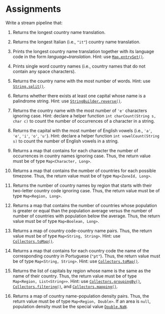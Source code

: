Assignments
===========

Write a stream pipeline that:

1. Returns the longest country name translation.

1. Returns the longest Italian (i.e., `"it"`) country name translation.

1. Prints the longest country name translation together with its language code in the form _language_`=`_translation_. Hint: use [`Map.entrySet()`](https://docs.oracle.com/en/java/javase/11/docs/api/java.base/java/util/Map.html#entrySet()).

1. Prints single word country names (i.e., country names that do not contain any space characters).

1. Returns the country name with the most number of words. Hint: use [`String.split()`](https://docs.oracle.com/en/java/javase/11/docs/api/java.base/java/lang/String.html#split(java.lang.String)).

1. Returns whether there exists at least one capital whose name is a palindrome string. Hint: use [`StringBuilder.reverse()`](https://docs.oracle.com/en/java/javase/11/docs/api/java.base/java/lang/StringBuilder.html#reverse()). 

1. Returns the country name with the most number of `'e'` characters ignoring case. Hint: declare a helper function `int charCount(String s, char c)` to count the number of occurrences of a character in a string.

1. Returns the capital with the most number of English vowels (i.e., `'a'`, `'e'`, `'i'`, `'o'`, `'u'`). Hint: declare a helper function `int vowelCount(String s)` to count the number of English vowels in a string.

1.  Returns a map that contains for each character the number of occurrences in country names ignoring case. Thus, the return value must be of type `Map<Character, Long>`.

1. Returns a map that contains the number of countries for each possible timezone. Thus, the return value must be of type `Map<ZoneId, Long>`.

1. Returns the number of country names by region that starts with their two-letter country code ignoring case. Thus, the return value must be of type `Map<Region, Long>`.

1. Returns a map that contains the number of countries whose population is greater or equal than the population average versus the number of number of countries with population below the average. Thus, the return value must be of type `Map<Boolean, Long>`.

1. Returns a map of country code-country name pairs. Thus, the return value must be of type `Map<String, String>`. Hint: use [`Collectors.toMap()`](https://docs.oracle.com/en/java/javase/11/docs/api/java.base/java/util/stream/Collectors.html#toMap(java.util.function.Function,java.util.function.Function)).

1. Returns a map that contains for each country code the name of the corresponding country in Portuguese (`"pt"`). Thus, the return value must be of type `Map<String, String>`. Hint: use [`Collectors.toMap()`](https://docs.oracle.com/en/java/javase/11/docs/api/java.base/java/util/stream/Collectors.html#toMap(java.util.function.Function,java.util.function.Function)).

1. Returns the list of capitals by region whose name is the same as the name of their country. Thus, the return value must be of type `Map<Region, List<String>>`. Hint: use [`Collectors.groupingBy()`](https://docs.oracle.com/en/java/javase/11/docs/api/java.base/java/util/stream/Collectors.html#groupingBy(java.util.function.Function,java.util.stream.Collector)), [`Collectors.filtering()`](https://docs.oracle.com/en/java/javase/11/docs/api/java.base/java/util/stream/Collectors.html#filtering(java.util.function.Predicate,java.util.stream.Collector)), and [`Collectors.mapping()`](https://docs.oracle.com/en/java/javase/11/docs/api/java.base/java/util/stream/Collectors.html#mapping(java.util.function.Function,java.util.stream.Collector)).

1. Returns a map of country name-population density pairs. Thus, the return value must be of type `Map<Region, Double>`. If an area is `null`, population density must be the special value [`Double.NaN`](https://docs.oracle.com/en/java/javase/11/docs/api/java.base/java/lang/Double.html#NaN).
